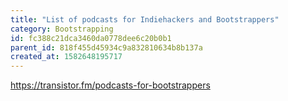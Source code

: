 ```yaml
---
title: "List of podcasts for Indiehackers and Bootstrappers"
category: Bootstrapping
id: fc388c21dca3460da0778dee6c20b0b1
parent_id: 818f455d45934c9a832810634b8b137a
created_at: 1582648195717
---
```


https://transistor.fm/podcasts-for-bootstrappers

    